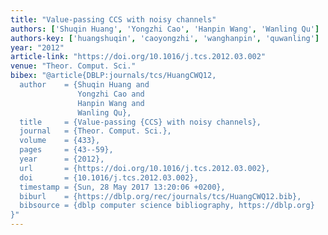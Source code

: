 ```yaml
---
title: "Value-passing CCS with noisy channels"
authors: ['Shuqin Huang', 'Yongzhi Cao', 'Hanpin Wang', 'Wanling Qu']
authors-key: ['huangshuqin', 'caoyongzhi', 'wanghanpin', 'quwanling']
year: "2012"
article-link: "https://doi.org/10.1016/j.tcs.2012.03.002"
venue: "Theor. Comput. Sci."
bibex: "@article{DBLP:journals/tcs/HuangCWQ12,
  author    = {Shuqin Huang and
               Yongzhi Cao and
               Hanpin Wang and
               Wanling Qu},
  title     = {Value-passing {CCS} with noisy channels},
  journal   = {Theor. Comput. Sci.},
  volume    = {433},
  pages     = {43--59},
  year      = {2012},
  url       = {https://doi.org/10.1016/j.tcs.2012.03.002},
  doi       = {10.1016/j.tcs.2012.03.002},
  timestamp = {Sun, 28 May 2017 13:20:06 +0200},
  biburl    = {https://dblp.org/rec/journals/tcs/HuangCWQ12.bib},
  bibsource = {dblp computer science bibliography, https://dblp.org}
}"
---
```

